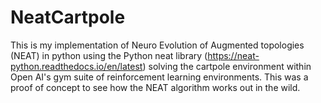 # NeatCartpole
This is my implementation of Neuro Evolution of Augmented topologies (NEAT) in python using the Python neat library (https://neat-python.readthedocs.io/en/latest) solving the 
cartpole environment within Open AI's gym suite of reinforcement learning environments. This was a proof of concept to see how the NEAT algorithm works out in the wild.
